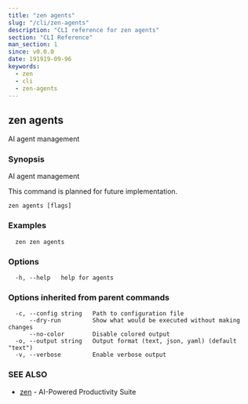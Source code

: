```yaml
---
title: "zen agents"
slug: "/cli/zen-agents"
description: "CLI reference for zen agents"
section: "CLI Reference"
man_section: 1
since: v0.0.0
date: 191919-09-96
keywords:
  - zen
  - cli
  - zen-agents
---
```


## zen agents

AI agent management

### Synopsis

AI agent management

This command is planned for future implementation.

```
zen agents [flags]
```

### Examples

```
  zen zen agents
```

### Options

```
  -h, --help   help for agents
```

### Options inherited from parent commands

```
  -c, --config string   Path to configuration file
      --dry-run         Show what would be executed without making changes
      --no-color        Disable colored output
  -o, --output string   Output format (text, json, yaml) (default "text")
  -v, --verbose         Enable verbose output
```

### SEE ALSO

* [zen](zen.md.md)	 - AI-Powered Productivity Suite

